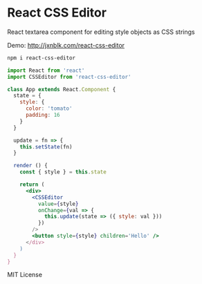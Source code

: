 
# React CSS Editor

React textarea component for editing style objects as CSS strings

Demo: http://jxnblk.com/react-css-editor

```sh
npm i react-css-editor
```

```jsx
import React from 'react'
import CSSEditor from 'react-css-editor'

class App extends React.Component {
  state = {
    style: {
      color: 'tomato'
      padding: 16
    }
  }

  update = fn => {
    this.setState(fn)
  }

  render () {
    const { style } = this.state

    return (
      <div>
        <CSSEditor
          value={style}
          onChange={val => {
            this.update(state => ({ style: val }))
          })
        />
        <button style={style} children='Hello' />
      </div>
    )
  }
}
```

MIT License

